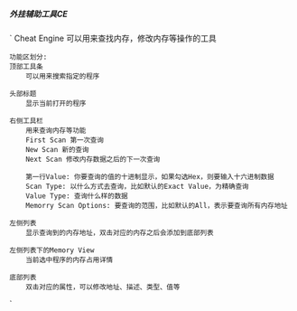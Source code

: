 ##### 外挂辅助工具CE
`
    Cheat Engine
    可以用来查找内存，修改内存等操作的工具

    功能区划分:
    顶部工具条
        可以用来搜索指定的程序

    头部标题
        显示当前打开的程序

    右侧工具栏
        用来查询内存等功能
        First Scan 第一次查询
        New Scan 新的查询
        Next Scan 修改内存数据之后的下一次查询

        第一行Value: 你要查询的值的十进制显示，如果勾选Hex，则要输入十六进制数据
        Scan Type: 以什么方式去查询，比如默认的Exact Value，为精确查询
        Value Type: 查询什么样的数据
        Memorry Scan Options: 要查询的范围，比如默认的All，表示要查询所有内存地址

    左侧列表
        显示查询到的内存地址，双击对应的内存之后会添加到底部列表

    左侧列表下的Memory View
        当前选中程序的内存占用详情

    底部列表
        双击对应的属性，可以修改地址、描述、类型、值等
    

`